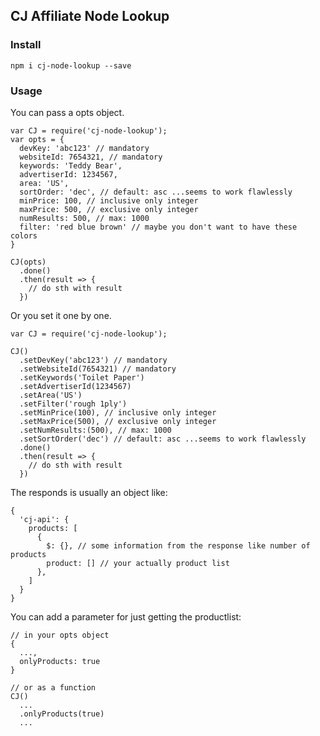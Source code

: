 ## CJ Affiliate Node Lookup

### Install

```
npm i cj-node-lookup --save
```

### Usage

You can pass a opts object.
```
var CJ = require('cj-node-lookup');
var opts = {
  devKey: 'abc123' // mandatory
  websiteId: 7654321, // mandatory
  keywords: 'Teddy Bear',
  advertiserId: 1234567,
  area: 'US',
  sortOrder: 'dec', // default: asc ...seems to work flawlessly
  minPrice: 100, // inclusive only integer
  maxPrice: 500, // exclusive only integer
  numResults: 500, // max: 1000
  filter: 'red blue brown' // maybe you don't want to have these colors
}

CJ(opts)
  .done()
  .then(result => {
    // do sth with result
  })
```

Or you set it one by one.

```
var CJ = require('cj-node-lookup');

CJ()
  .setDevKey('abc123') // mandatory
  .setWebsiteId(7654321) // mandatory
  .setKeywords('Toilet Paper')
  .setAdvertiserId(1234567)
  .setArea('US')
  .setFilter('rough 1ply')
  .setMinPrice(100), // inclusive only integer
  .setMaxPrice(500), // exclusive only integer
  .setNumResults:(500), // max: 1000
  .setSortOrder('dec') // default: asc ...seems to work flawlessly
  .done()
  .then(result => {
    // do sth with result
  })
```

The responds is usually an object like:

```
{
  'cj-api': {
    products: [
      {
        $: {}, // some information from the response like number of products
        product: [] // your actually product list
      },
    ]
  }
}
```

You can add a parameter for just getting the productlist:

```
// in your opts object
{
  ...,
  onlyProducts: true
}

// or as a function
CJ()
  ...
  .onlyProducts(true)
  ...
```
